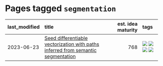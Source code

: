 # Pages tagged `segmentation`

|last_modified|title|est. idea maturity|tags
|:---|:---|---:|:---|
|2023-06-23|[Seed differentiable vectorization with paths inferred from semantic segmentation](../vectorize_anything.md)|768|[![](https://img.shields.io/badge/tag-experimental-b08442)](../tags/experimental.md) [![](https://img.shields.io/badge/tag-segmentation-ea4c14)](../tags/segmentation.md) [![](https://img.shields.io/badge/tag-svg-81aec0)](../tags/svg.md) [![](https://img.shields.io/badge/tag-tooling-c92725)](../tags/tooling.md)|